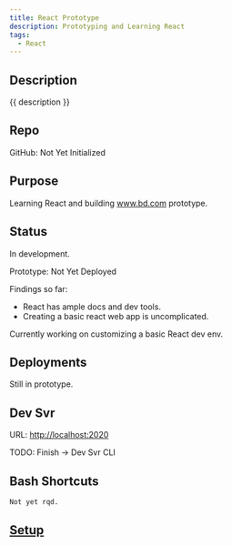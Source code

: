 ```yaml
---
title: React Prototype
description: Prototyping and Learning React
tags: 
  - React
---
```


## Description

{{ description }}

## Repo

GitHub: Not Yet Initialized

## Purpose

Learning React and building www.bd.com prototype.  

## Status

In development.

Prototype: Not Yet Deployed

Findings so far:

- React has ample docs and dev tools.  
- Creating a basic react web app is uncomplicated.

Currently working on customizing a basic React dev env.

## Deployments

Still in prototype.

## Dev Svr 

URL: [http://localhost:2020](http://localhost:2020)

 TODO: Finish -> Dev Svr CLI

## Bash Shortcuts

```txt
Not yet rqd.
```

<div class="outter-container">
    <div class="item-00 box1"><h2><a href="setup/"><p>Setup</p></a></h2></div>
</div>

